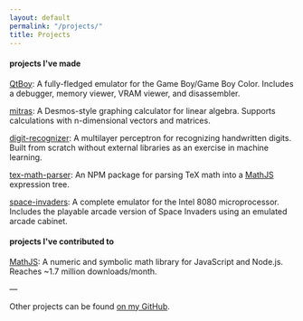 ```yaml
---
layout: default
permalink: "/projects/"
title: Projects
---
```


#### projects I've made

[QtBoy](https://github.com/davidtranhq/qtboy): A fully-fledged emulator for the Game Boy/Game Boy Color.
Includes a debugger, memory viewer, VRAM viewer, and disassembler.

[mitras](https://davidtranhq.github.io/mitras): A Desmos-style graphing calculator for linear algebra.
Supports calculations with n-dimensional vectors and matrices.

[digit-recognizer](https://github.com/davidtranhq/digit-recognizer): A multilayer perceptron for recognizing handwritten digits. 
Built from scratch without external libraries as an exercise in machine learning.

[tex-math-parser](https://github.com/davidtranhq/tex-math-parser): An NPM package for parsing TeX math into
a [MathJS](mathjs.org) expression tree.

[space-invaders](https://github.com/davidtranhq/space-invaders): A complete emulator for the Intel 8080 microprocessor.
Includes the playable arcade version of Space Invaders using an emulated arcade cabinet.

#### projects I've contributed to

[MathJS](mathjs.org): A numeric and symbolic math library for JavaScript and Node.js. 
Reaches ~1.7 million downloads/month.

&mdash;

Other projects can be found [on my GitHub](https://github.com/davidtranhq).
